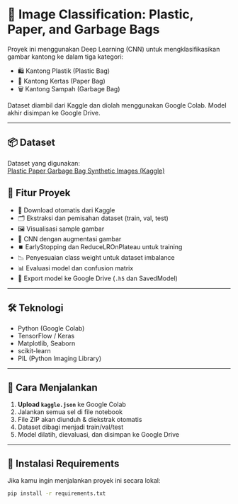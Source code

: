 # 🧠 Image Classification: Plastic, Paper, and Garbage Bags

Proyek ini menggunakan Deep Learning (CNN) untuk mengklasifikasikan gambar kantong ke dalam tiga kategori:
- 🛍️ Kantong Plastik (Plastic Bag)
- 📄 Kantong Kertas (Paper Bag)
- 🗑️ Kantong Sampah (Garbage Bag)

Dataset diambil dari Kaggle dan diolah menggunakan Google Colab. Model akhir disimpan ke Google Drive.

---

## 📦 Dataset

Dataset yang digunakan:  
[Plastic Paper Garbage Bag Synthetic Images (Kaggle)](https://www.kaggle.com/datasets/vencerlanz09/plastic-paper-garbage-bag-synthetic-images)

## 🔧 Fitur Proyek

- 🔽 Download otomatis dari Kaggle
- 🗂️ Ekstraksi dan pemisahan dataset (train, val, test)
- 🖼️ Visualisasi sample gambar
- 🧠 CNN dengan augmentasi gambar
- ⏹️ EarlyStopping dan ReduceLROnPlateau untuk training
- 📉 Penyesuaian class weight untuk dataset imbalance
- 📊 Evaluasi model dan confusion matrix
- 💾 Export model ke Google Drive (`.h5` dan SavedModel)

---

## 🛠️ Teknologi

- Python (Google Colab)
- TensorFlow / Keras
- Matplotlib, Seaborn
- scikit-learn
- PIL (Python Imaging Library)

---

## 🚀 Cara Menjalankan

1. **Upload `kaggle.json`** ke Google Colab
2. Jalankan semua sel di file notebook
3. File ZIP akan diunduh & diekstrak otomatis
4. Dataset dibagi menjadi train/val/test
5. Model dilatih, dievaluasi, dan disimpan ke Google Drive

---

## 🐍 Instalasi Requirements

Jika kamu ingin menjalankan proyek ini secara lokal:

```bash
pip install -r requirements.txt
